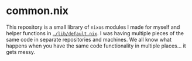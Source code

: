 # common.nix

This repository is a small library of `nixos` modules I made for myself and helper functions in [`./lib/default.nix`](./lib/default.nix). I was having multiple pieces of the same code in separate repositories and machines. We all know what happens when you have the same code functionality in multiple places... it gets messy.

